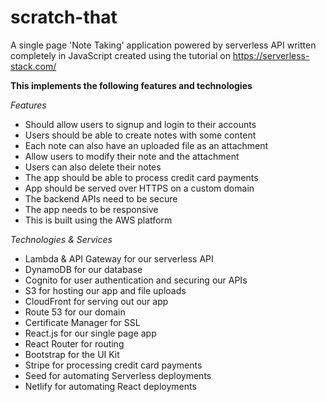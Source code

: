 # scratch-that
A single page 'Note Taking' application powered by serverless API written completely in JavaScript created using the tutorial on https://serverless-stack.com/

**This implements the following features and technologies**

*Features*
- Should allow users to signup and login to their accounts
- Users should be able to create notes with some content
- Each note can also have an uploaded file as an attachment
- Allow users to modify their note and the attachment
- Users can also delete their notes
- The app should be able to process credit card payments
- App should be served over HTTPS on a custom domain
- The backend APIs need to be secure
- The app needs to be responsive
- This is built using the AWS platform

*Technologies & Services*

- Lambda & API Gateway for our serverless API
- DynamoDB for our database
- Cognito for user authentication and securing our APIs
- S3 for hosting our app and file uploads
- CloudFront for serving out our app
- Route 53 for our domain
- Certificate Manager for SSL
- React.js for our single page app
- React Router for routing
- Bootstrap for the UI Kit
- Stripe for processing credit card payments
- Seed for automating Serverless deployments
- Netlify for automating React deployments


